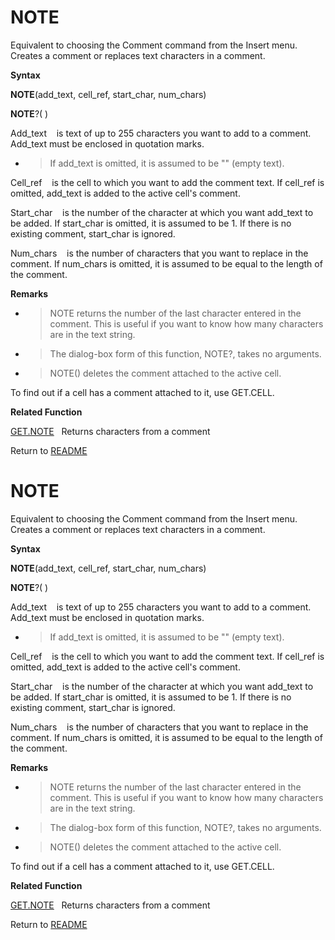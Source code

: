 # NOTE

Equivalent to choosing the Comment command from the Insert menu. Creates
a comment or replaces text characters in a comment.

**Syntax**

**NOTE**(add\_text, cell\_ref, start\_char, num\_chars)

**NOTE**?( )

Add\_text&nbsp;&nbsp;&nbsp;&nbsp;is text of up to 255 characters you
want to add to a comment. Add\_text must be enclosed in quotation marks.

  - > If add\_text is omitted, it is assumed to be "" (empty text).


Cell\_ref&nbsp;&nbsp;&nbsp;&nbsp;is the cell to which you want to add
the comment text. If cell\_ref is omitted, add\_text is added to the
active cell's comment.

Start\_char&nbsp;&nbsp;&nbsp;&nbsp;is the number of the character at
which you want add\_text to be added. If start\_char is omitted, it is
assumed to be 1. If there is no existing comment, start\_char is
ignored.

Num\_chars&nbsp;&nbsp;&nbsp;&nbsp;is the number of characters that you
want to replace in the comment. If num\_chars is omitted, it is assumed
to be equal to the length of the comment.

**Remarks**

  - > NOTE returns the number of the last character entered in the
    > comment. This is useful if you want to know how many characters
    > are in the text string.

  - > The dialog-box form of this function, NOTE?, takes no arguments.

  - > NOTE() deletes the comment attached to the active cell.


To find out if a cell has a comment attached to it, use GET.CELL.

**Related Function**

[GET.NOTE](GET.NOTE.md)&nbsp;&nbsp;&nbsp;Returns characters from a comment



Return to [README](README.md#N)

# NOTE

Equivalent to choosing the Comment command from the Insert menu. Creates
a comment or replaces text characters in a comment.

**Syntax**

**NOTE**(add\_text, cell\_ref, start\_char, num\_chars)

**NOTE**?( )

Add\_text&nbsp;&nbsp;&nbsp;&nbsp;is text of up to 255 characters you
want to add to a comment. Add\_text must be enclosed in quotation marks.

  - > If add\_text is omitted, it is assumed to be "" (empty text).


Cell\_ref&nbsp;&nbsp;&nbsp;&nbsp;is the cell to which you want to add
the comment text. If cell\_ref is omitted, add\_text is added to the
active cell's comment.

Start\_char&nbsp;&nbsp;&nbsp;&nbsp;is the number of the character at
which you want add\_text to be added. If start\_char is omitted, it is
assumed to be 1. If there is no existing comment, start\_char is
ignored.

Num\_chars&nbsp;&nbsp;&nbsp;&nbsp;is the number of characters that you
want to replace in the comment. If num\_chars is omitted, it is assumed
to be equal to the length of the comment.

**Remarks**

  - > NOTE returns the number of the last character entered in the
    > comment. This is useful if you want to know how many characters
    > are in the text string.

  - > The dialog-box form of this function, NOTE?, takes no arguments.

  - > NOTE() deletes the comment attached to the active cell.


To find out if a cell has a comment attached to it, use GET.CELL.

**Related Function**

[GET.NOTE](GET.NOTE.md)&nbsp;&nbsp;&nbsp;Returns characters from a comment



Return to [README](README.md#N)

